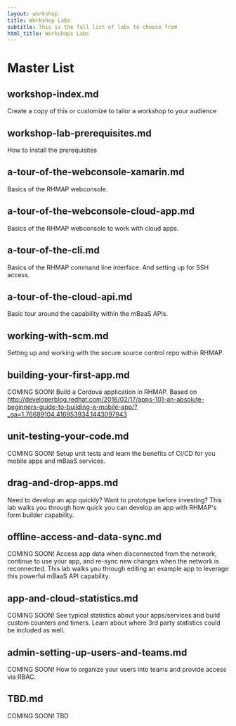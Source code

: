 ```yaml
---
layout: workshop
title: Workshop Labs
subtitle: This is the full list of labs to choose from
html_title: Workshops Labs
---
```


# Master List

<!-- USE THESE AS A START TO ADD CONTENT TO YOUR WORKSHOP
	WHEN YOU ADD THEM, MAKE SURE TO INCLUDE PREVIOUS LABS BEING
	BUILT UPON, OR UPDATE THE TEXT TO ADD MISSING SETUP STEPS

	PICK AND CHOOSE FROM HERE AND ADD TO YOUR workshop-index.md
	-->

## workshop-index.md
Create a copy of this or customize to tailor a workshop to your audience

## workshop-lab-prerequisites.md
How to install the prerequisites

## a-tour-of-the-webconsole-xamarin.md
Basics of the RHMAP webconsole.

## a-tour-of-the-webconsole-cloud-app.md
Basics of the RHMAP webconsole to work with cloud apps.

## a-tour-of-the-cli.md
Basics of the RHMAP command line interface.  And setting up for SSH access.

## a-tour-of-the-cloud-api.md
Basic tour around the capability within the mBaaS APIs.

## working-with-scm.md
Setting up and working with the secure source control repo within RHMAP.

## building-your-first-app.md
COMING SOON!  Build a Cordova application in RHMAP. Based on http://developerblog.redhat.com/2016/02/17/apps-101-an-absolute-beginners-guide-to-building-a-mobile-app/?_ga=1.76689104.416953934.1443097943

## unit-testing-your-code.md
COMING SOON! Setup unit tests and learn the benefits of CI/CD for you mobile apps and mBaaS services.

## drag-and-drop-apps.md
Need to develop an app quickly?  Want to prototype before investing?  This lab walks you through how quick you can develop an app with RHMAP's form builder capability.

## offline-access-and-data-sync.md
COMING SOON!  Access app data when disconnected from the network, continue to use your app, and re-sync new changes when the network is reconnected.  This lab walks you through editing an example app to leverage this powerful mBaaS API capability.

## app-and-cloud-statistics.md
COMING SOON!  See typical statistics about your apps/services and build custom counters and timers.  Learn about where 3rd party statistics could be included as well.

## admin-setting-up-users-and-teams.md
COMING SOON!  How to organize your users into teams and provide access via RBAC.

## TBD.md
COMING SOON!  TBD
